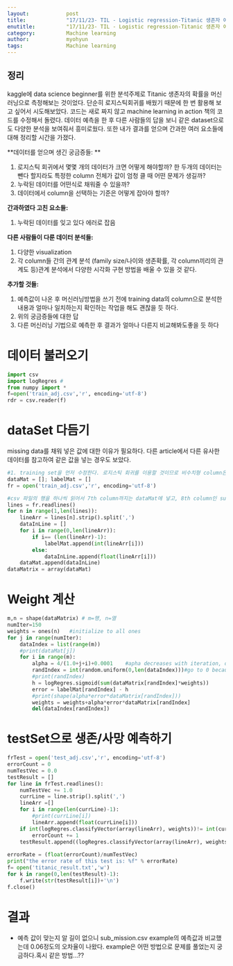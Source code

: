 ```yaml
---
layout:            post
title:             "17/11/23- TIL - Logistic regression-Titanic 생존자 예측"
enutitle:          "17/11/23- TIL - Logistic regression-Titanic 생존자 예측"
category:          Machine learning
author:            myohyun
tags:              Machine learning
---
```

<script src='https://cdnjs.cloudflare.com/ajax/libs/mathjax/2.7.2/MathJax.js?config=TeX-MML-AM_CHTML'></script>


## 정리
kaggle에 data science beginner를 위한 분석주제로 Titanic 생존자의 확률을 머신러닝으로 측정해보는 것이었다. 단순히 로지스틱회귀를 배웠기 때문에 한 번 활용해 보고 싶어서 시도해보았다. 코드는 새로 짜지 않고 machine learning in action 책의 코드를 수정해서 돌렸다.
데이터 예측을 한 후 다른 사람들의 답을 보니 같은 dataset으로도 다양한 분석을 보여줘서 흥미로웠다. 또한 내가 결과를 얻으며 간과한 여러 요소들에 대해 정리할 시간을 가졌다.

**데이터를 얻으며 생긴 궁금증들: **

1. 로지스틱 회귀에서 몇몇 개의 데이터가 크면 어떻게 해야할까? 한 두개의 데이터는 뺀다 할지라도  특정한 column 전체가 값이 엄청 클 때 어떤 문제가 생길까? 
2. 누락된 데이터를 어떤식로 채워줄 수 있을까?
3. 데이터에서 column을 선택하는 기준은 어떻게 잡아야 할까? 

**간과하였다 고친 요소들:**

1. 누락된 데이터를 잊고 있다 에러로 잡음

**다른 사람들이 다룬 데이터 분석들:**

1. 다양한 visualization
2. 각 column들 간의 관계 분석 (family size/나이와 생존확률, 각 column끼리의 관계도 등)관계 분석에서 다양한 시각화 구현 방법을 배울 수 있을 것 같다.

**추가할 것들:**

1. 예측값이 나온 후 머신러닝방법을 쓰기 전에 training data의 column으로 분석한 내용과 얼마나 일치하는지 확인하는 작업을 해도 괜찮을 듯 하다.
2. 위의 궁금증들에 대한 답
3. 다른 머신러닝 기법으로 예측한 후 결과가 얼마나 다른지 비교해봐도좋을 듯 하다

# 데이터 불러오기

```python
import csv
import logRegres #
from numpy import *
f=open('train_adj.csv','r', encoding='utf-8')
rdr = csv.reader(f)
```

# dataSet 다듬기
missing data를 채워 넣은 값에 대한 이유가 필요하다.
다른 article에서 다른 유사한 데이터를 참고하여 같은 값을 넣는 경우도 보았다.

```python
#1. training set을 먼저 수정한다. 로지스틱 회귀를 이용할 것이므로 비수치형 column은 삭제한다. 남은 column 수 = 8 
dataMat = []; labelMat = []
fr = open('train_adj.csv','r', encoding='utf-8')

#csv 파일의 행을 하나씩 읽어서 7th column까지는 dataMat에 넣고, 8th column인 survival값은 labelMat에 넣어준다.
lines = fr.readlines()
for n in range(1,len(lines)):
    lineArr = lines[n].strip().split(',')
    dataInLine = []
    for i in range(0,len(lineArr)):
        if i== (len(lineArr)-1):
            labelMat.append(int(lineArr[i]))
        else:
            dataInLine.append(float(lineArr[i]))
    dataMat.append(dataInLine)
dataMatrix = array(dataMat)
```

# Weight 계산
```python
m,n = shape(dataMatrix) # m=행, n=열
numIter=150
weights = ones(n)   #initialize to all ones
for j in range(numIter):
    dataIndex = list(range(m))
    #print(dataMat[j])
    for i in range(m):
        alpha = 4/(1.0+j+i)+0.0001    #apha decreases with iteration, does not 
        randIndex = int(random.uniform(0,len(dataIndex)))#go to 0 because of the constant
        #print(randIndex)
        h = logRegres.sigmoid(sum(dataMatrix[randIndex]*weights))
        error = labelMat[randIndex] - h
        #print(shape(alpha*error*dataMatrix[randIndex]))
        weights = weights+alpha*error*dataMatrix[randIndex]
        del(dataIndex[randIndex])
```

# testSet으로 생존/사망 예측하기
```python
frTest = open('test_adj.csv','r', encoding='utf-8')
errorCount = 0 
numTestVec = 0.0
testResult = []
for line in frTest.readlines():
    numTestVec += 1.0
    currLine = line.strip().split(',')
    lineArr =[]
    for i in range(len(currLine)-1):
        #print(currLine[i])
        lineArr.append(float(currLine[i]))
    if int(logRegres.classifyVector(array(lineArr), weights))!= int(currLine[len(currLine)-1]):
        errorCount += 1
    testResult.append((logRegres.classifyVector(array(lineArr), weights)))
        
errorRate = (float(errorCount)/numTestVec)
print("the error rate of this test is: %f" % errorRate)
f= open('titanic_result.txt','w')
for k in range(0,len(testResult)-1):
    f.write(str(testResult[i])+'\n')
f.close()
```

# 결과

- 예측 값이 맞는지 알 길이 없으니 sub_mission.csv example의 예측값과 비교했는데 0.06정도의 오차율이 나왔다. example은 어떤 방법으로 문제를 풀었는지 궁금하다.혹시 같은 방법...??
